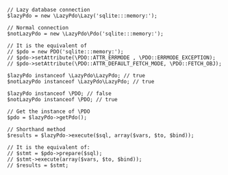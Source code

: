     // Lazy database connection
    $lazyPdo = new \LazyPdo\Lazy('sqlite:::memory:');
 
    // Normal connection
    $notLazyPdo = new \LazyPdo\Pdo('sqlite:::memory:');

    // It is the equivalent of
    // $pdo = new PDO('sqlite:::memory:');
    // $pdo->setAttribute(\PDO::ATTR_ERRMODE , \PDO::ERRMODE_EXCEPTION);
    // $pdo->setAttribute(\PDO::ATTR_DEFAULT_FETCH_MODE, \PDO::FETCH_OBJ);

    $lazyPdo instanceof \LazyPdo\LazyPdo; // true
    $notLazyPdo instanceof \LazyPdo\LazyPdo; // true

    $lazyPdo instanceof \PDO; // false
    $notLazyPdo instanceof \PDO; // true

    // Get the instance of \PDO
    $pdo = $lazyPdo->getPdo();

    // Shorthand method
    $results = $lazyPdo->execute($sql, array($vars, $to, $bind));

    // It is the equivalent of:
    // $stmt = $pdo->prepare($sql);
    // $stmt->execute(array($vars, $to, $bind));
    // $results = $stmt;